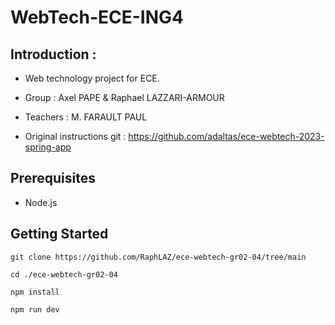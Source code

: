 # WebTech-ECE-ING4

## Introduction :
* Web technology project for ECE.
* Group : Axel PAPE & Raphael LAZZARI-ARMOUR
* Teachers : M. FARAULT PAUL

* Original instructions git : https://github.com/adaltas/ece-webtech-2023-spring-app 

## Prerequisites

* Node.js

## Getting Started

```
git clone https://github.com/RaphLAZ/ece-webtech-gr02-04/tree/main
```

```
cd ./ece-webtech-gr02-04
```

```
npm install
```

```
npm run dev
```








